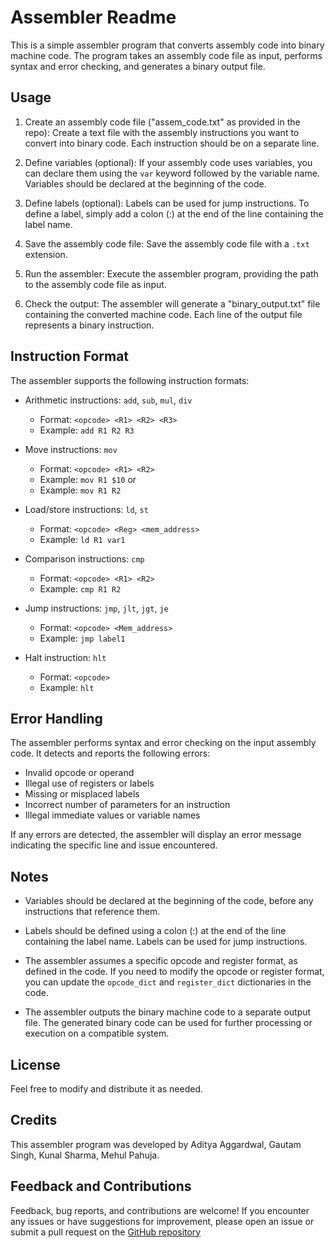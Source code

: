 # Assembler Readme

This is a simple assembler program that converts assembly code into binary machine code. The program takes an assembly code file as input, performs syntax and error checking, and generates a binary output file.

## Usage

1. Create an assembly code file ("assem_code.txt" as provided in the repo): Create a text file with the assembly instructions you want to convert into binary code. Each instruction should be on a separate line.

2. Define variables (optional): If your assembly code uses variables, you can declare them using the `var` keyword followed by the variable name. Variables should be declared at the beginning of the code.

3. Define labels (optional): Labels can be used for jump instructions. To define a label, simply add a colon (:) at the end of the line containing the label name.

4. Save the assembly code file: Save the assembly code file with a `.txt` extension.

5. Run the assembler: Execute the assembler program, providing the path to the assembly code file as input.

6. Check the output: The assembler will generate a "binary_output.txt" file containing the converted machine code. Each line of the output file represents a binary instruction.

## Instruction Format

The assembler supports the following instruction formats:

- Arithmetic instructions: `add`, `sub`, `mul`, `div`
  - Format: `<opcode> <R1> <R2> <R3>`
  - Example: `add R1 R2 R3`

- Move instructions: `mov`
  - Format: `<opcode> <R1> <R2>`
  - Example: `mov R1 $10`
            or
  - Example: `mov R1 R2`

- Load/store instructions: `ld`, `st`
  - Format: `<opcode> <Reg> <mem_address>`
  - Example: `ld R1 var1`

- Comparison instructions: `cmp`
  - Format: `<opcode> <R1> <R2>`
  - Example: `cmp R1 R2`

- Jump instructions: `jmp`, `jlt`, `jgt`, `je`
  - Format: `<opcode> <Mem_address>`
  - Example: `jmp label1`

- Halt instruction: `hlt`
  - Format: `<opcode>`
  - Example: `hlt`

## Error Handling

The assembler performs syntax and error checking on the input assembly code. It detects and reports the following errors:

- Invalid opcode or operand
- Illegal use of registers or labels
- Missing or misplaced labels
- Incorrect number of parameters for an instruction
- Illegal immediate values or variable names

If any errors are detected, the assembler will display an error message indicating the specific line and issue encountered.

## Notes

- Variables should be declared at the beginning of the code, before any instructions that reference them.

- Labels should be defined using a colon (:) at the end of the line containing the label name. Labels can be used for jump instructions.

- The assembler assumes a specific opcode and register format, as defined in the code. If you need to modify the opcode or register format, you can update the `opcode_dict` and `register_dict` dictionaries in the code.

- The assembler outputs the binary machine code to a separate output file. The generated binary code can be used for further processing or execution on a compatible system.

## License

Feel free to modify and distribute it as needed.

## Credits

This assembler program was developed by Aditya Aggardwal, Gautam Singh, Kunal Sharma, Mehul Pahuja.

## Feedback and Contributions

Feedback, bug reports, and contributions are welcome! If you encounter any issues or have suggestions for improvement, please open an issue or submit a pull request on the [GitHub repository](https://github.com/gautam1228/Assembler.git)
